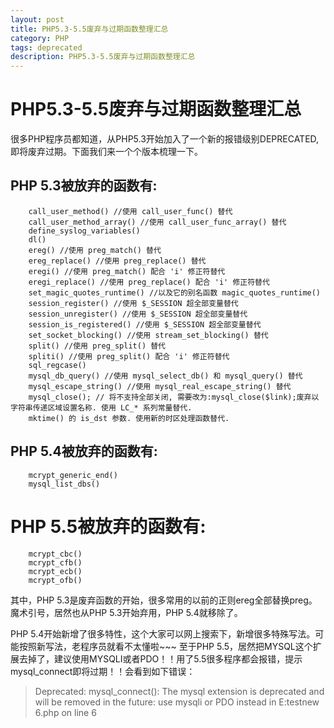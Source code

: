 ```yaml
---
layout: post
title: PHP5.3-5.5废弃与过期函数整理汇总
category: PHP
tags: deprecated
description: PHP5.3-5.5废弃与过期函数整理汇总
---
```


# PHP5.3-5.5废弃与过期函数整理汇总

很多PHP程序员都知道，从PHP5.3开始加入了一个新的报错级别DEPRECATED,即将废弃过期。下面我们来一个个版本梳理一下。

## PHP 5.3被放弃的函数有:
	    call_user_method() //使用 call_user_func() 替代
	    call_user_method_array() //使用 call_user_func_array() 替代
	    define_syslog_variables()
	    dl()
	    ereg() //使用 preg_match() 替代
	    ereg_replace() //使用 preg_replace() 替代
	    eregi() //使用 preg_match() 配合 'i' 修正符替代
	    eregi_replace() //使用 preg_replace() 配合 'i' 修正符替代
	    set_magic_quotes_runtime() //以及它的别名函数 magic_quotes_runtime()
	    session_register() //使用 $_SESSION 超全部变量替代
	    session_unregister() //使用 $_SESSION 超全部变量替代
	    session_is_registered() //使用 $_SESSION 超全部变量替代
	    set_socket_blocking() //使用 stream_set_blocking() 替代
	    split() //使用 preg_split() 替代
	    spliti() //使用 preg_split() 配合 'i' 修正符替代
	    sql_regcase()
	    mysql_db_query() //使用 mysql_select_db() 和 mysql_query() 替代
	    mysql_escape_string() //使用 mysql_real_escape_string() 替代
	    mysql_close(); // 将不支持全部关闭, 需要改为:mysql_close($link);废弃以字符串传递区域设置名称. 使用 LC_* 系列常量替代.
	    mktime() 的 is_dst 参数. 使用新的时区处理函数替代.

## PHP 5.4被放弃的函数有:
	    mcrypt_generic_end()
	    mysql_list_dbs()

# PHP 5.5被放弃的函数有:
	    mcrypt_cbc()
	    mcrypt_cfb()
	    mcrypt_ecb()
	    mcrypt_ofb()

其中，PHP 5.3是废弃函数的开始，很多常用的以前的正则ereg全部替换preg。
魔术引号，居然也从PHP 5.3开始弃用，PHP 5.4就移除了。

PHP 5.4开始新增了很多特性，这个大家可以网上搜索下，新增很多特殊写法。可能按照新写法，老程序员就看不太懂啦~~~
至于PHP 5.5，居然把MYSQL这个扩展去掉了，建议使用MYSQLI或者PDO！！用了5.5很多程序都会报错，提示mysql_connect即将过期！！会看到如下错误：
> Deprecated: mysql_connect(): The mysql extension is deprecated and will be removed in the future: use mysqli or PDO instead in E:testnew 6.php on line 6